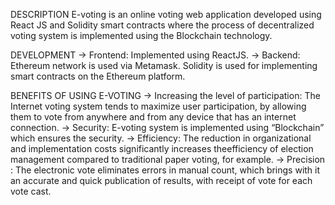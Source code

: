 DESCRIPTION
E-voting is  an online voting web application developed using React JS and Solidity smart contracts where the process of decentralized voting system is implemented using the Blockchain technology.


DEVELOPMENT
→ Frontend:  Implemented using ReactJS.​
→ Backend:  Ethereum network is used via Metamask. Solidity is used for implementing smart contracts on the Ethereum platform.


BENEFITS OF USING E-VOTING
→  Increasing the level of participation​:
   The Internet voting system tends to maximize user  participation, by allowing them to vote from anywhere and from any device that has an internet connection.​
→  Security​:
   E-voting system is implemented using “Blockchain” which ensures the security.​
→ Efficiency​​:
  The reduction in organizational and implementation costs significantly increases the​ efficiency of election management compared to traditional paper voting, for example.​​
​→ Precision​​:
  The electronic vote eliminates errors in manual count, which brings with it​​ an accurate and quick publication of results, with receipt of vote for each vote cast.​

​
